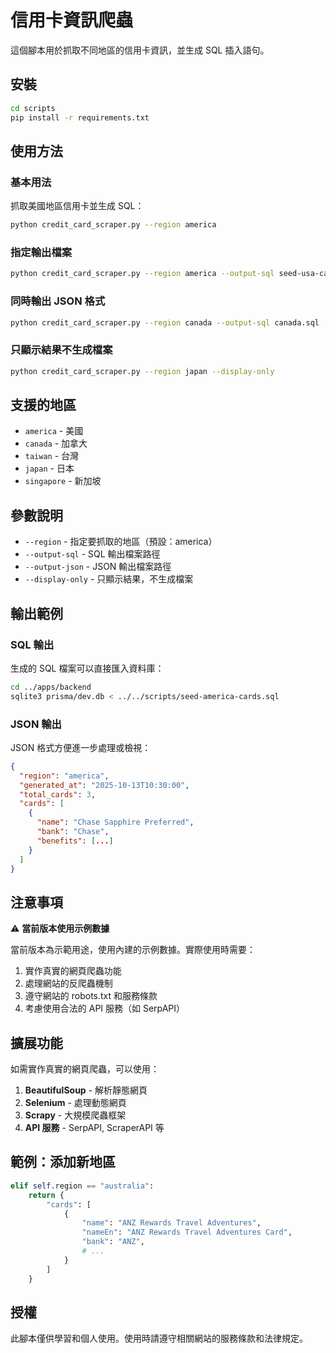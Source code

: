 # 信用卡資訊爬蟲

這個腳本用於抓取不同地區的信用卡資訊，並生成 SQL 插入語句。

## 安裝

```bash
cd scripts
pip install -r requirements.txt
```

## 使用方法

### 基本用法

抓取美國地區信用卡並生成 SQL：

```bash
python credit_card_scraper.py --region america
```

### 指定輸出檔案

```bash
python credit_card_scraper.py --region america --output-sql seed-usa-cards.sql
```

### 同時輸出 JSON 格式

```bash
python credit_card_scraper.py --region canada --output-sql canada.sql --output-json canada.json
```

### 只顯示結果不生成檔案

```bash
python credit_card_scraper.py --region japan --display-only
```

## 支援的地區

- `america` - 美國
- `canada` - 加拿大
- `taiwan` - 台灣
- `japan` - 日本
- `singapore` - 新加坡

## 參數說明

- `--region` - 指定要抓取的地區（預設：america）
- `--output-sql` - SQL 輸出檔案路徑
- `--output-json` - JSON 輸出檔案路徑
- `--display-only` - 只顯示結果，不生成檔案

## 輸出範例

### SQL 輸出

生成的 SQL 檔案可以直接匯入資料庫：

```bash
cd ../apps/backend
sqlite3 prisma/dev.db < ../../scripts/seed-america-cards.sql
```

### JSON 輸出

JSON 格式方便進一步處理或檢視：

```json
{
  "region": "america",
  "generated_at": "2025-10-13T10:30:00",
  "total_cards": 3,
  "cards": [
    {
      "name": "Chase Sapphire Preferred",
      "bank": "Chase",
      "benefits": [...]
    }
  ]
}
```

## 注意事項

⚠️ **當前版本使用示例數據**

當前版本為示範用途，使用內建的示例數據。實際使用時需要：

1. 實作真實的網頁爬蟲功能
2. 處理網站的反爬蟲機制
3. 遵守網站的 robots.txt 和服務條款
4. 考慮使用合法的 API 服務（如 SerpAPI）

## 擴展功能

如需實作真實的網頁爬蟲，可以使用：

1. **BeautifulSoup** - 解析靜態網頁
2. **Selenium** - 處理動態網頁
3. **Scrapy** - 大規模爬蟲框架
4. **API 服務** - SerpAPI, ScraperAPI 等

## 範例：添加新地區

```python
elif self.region == "australia":
    return {
        "cards": [
            {
                "name": "ANZ Rewards Travel Adventures",
                "nameEn": "ANZ Rewards Travel Adventures Card",
                "bank": "ANZ",
                # ...
            }
        ]
    }
```

## 授權

此腳本僅供學習和個人使用。使用時請遵守相關網站的服務條款和法律規定。
